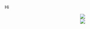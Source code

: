Hi
<div align="center">
  <img src="https://github-readme-streak-stats.herokuapp.com/?user=iDeadXD&show_icons=true&theme=dracula">
</div>
<div align="center">
  <img src="https://github-readme-stats.vercel.app/api/top-langs/?username=iDeadXD&show_icons=true&theme=dracula">
</div>
